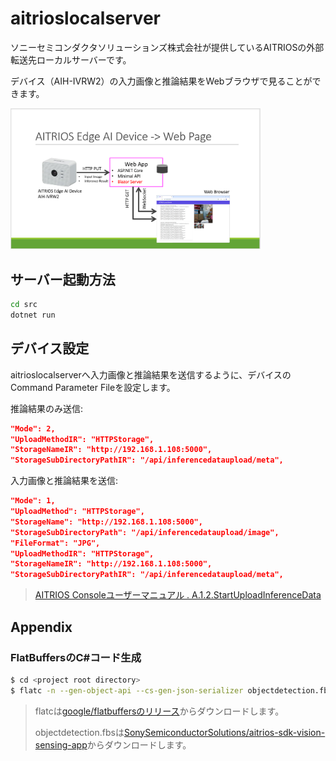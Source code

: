# aitrioslocalserver

ソニーセミコンダクタソリューションズ株式会社が提供しているAITRIOSの外部転送先ローカルサーバーです。

デバイス（AIH-IVRW2）の入力画像と推論結果をWebブラウザで見ることができます。

<a href="media/1.png"><img src="media/1.png" width="400"></a>

## サーバー起動方法

```bash
cd src
dotnet run
```

## デバイス設定

aitrioslocalserverへ入力画像と推論結果を送信するように、デバイスのCommand Parameter Fileを設定します。

推論結果のみ送信:

```json
"Mode": 2,
"UploadMethodIR": "HTTPStorage",
"StorageNameIR": "http://192.168.1.108:5000",
"StorageSubDirectoryPathIR": "/api/inferencedataupload/meta",
```

入力画像と推論結果を送信:

```json
"Mode": 1,
"UploadMethod": "HTTPStorage",
"StorageName": "http://192.168.1.108:5000",
"StorageSubDirectoryPath": "/api/inferencedataupload/image",
"FileFormat": "JPG",
"UploadMethodIR": "HTTPStorage",
"StorageNameIR": "http://192.168.1.108:5000",
"StorageSubDirectoryPathIR": "/api/inferencedataupload/meta",
```

> [AITRIOS Consoleユーザーマニュアル . A.1.2.StartUploadInferenceData](https://developer.aitrios.sony-semicon.com/edge-ai-sensing/documents/console-user-manual?version=2025-02-03&progLang=#_startuploadinferencedata)

## Appendix

### FlatBuffersのC#コード生成

```bash
$ cd <project root directory>
$ flatc -n --gen-object-api --cs-gen-json-serializer objectdetection.fbs
```

> flatcは[google/flatbuffersのリリース](https://github.com/google/flatbuffers/releases)からダウンロードします。
>
> objectdetection.fbsは[SonySemiconductorSolutions/aitrios-sdk-vision-sensing-app](https://github.com/SonySemiconductorSolutions/aitrios-sdk-vision-sensing-app/tree/main/tutorials/4_prepare_application/1_develop/sdk/schema)からダウンロードします。
